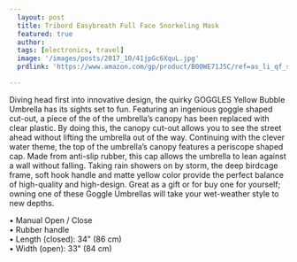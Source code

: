 ```yaml
---
  layout: post
  title: Tribord Easybreath Full Face Snorkeling Mask
  featured: true
  author: 
  tags: [electronics, travel]
  image: '/images/posts/2017_10/41jpGc6XquL.jpg'
  prdlink: 'https://www.amazon.com/gp/product/B00WE71J5C/ref=as_li_qf_sp_asin_il_tl?ie=UTF8&tag=ehdwhqkr-20&camp=1789&creative=9325&linkCode=as2&creativeASIN=B00WE71J5C&linkId=e8322404438b2fdcb289f5f2d0007417'

---
```


Diving head first into innovative design, the quirky GOGGLES Yellow Bubble Umbrella has its sights set to fun. Featuring an ingenious goggle shaped cut-out, a piece of the of the umbrella’s canopy has been replaced with clear plastic. By doing this, the canopy cut-out allows you to see the street ahead without lifting the umbrella out of the way. Continuing with the clever water theme, the top of the umbrella’s canopy features a periscope shaped cap. Made from anti-slip rubber, this cap allows the umbrella to lean against a wall without falling. Taking rain showers on by storm, the deep birdcage frame, soft hook handle and matte yellow color provide the perfect balance of high-quality and high-design. Great as a gift or for buy one for yourself; owning one of these Goggle Umbrellas will take your wet-weather style to new depths.
<br>

• Manual Open / Close<br>
• Rubber handle<br>
• Length (closed): 34" (86 cm)<br>
• Width (open): 33" (84 cm)<br>